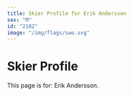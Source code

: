 ```yaml
---
title: Skier Profile for Erik Andersson
sex: "M"
id: "2102"
image: "/img/flags/swe.svg" 
---
```


# Skier Profile

This page is for: Erik Andersson.
    